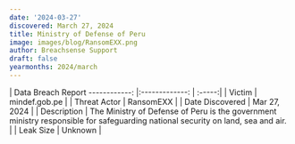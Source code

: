 ```yaml
---
date: '2024-03-27'
discovered: March 27, 2024
title: Ministry of Defense of Peru
image: images/blog/RansomEXX.png
author: Breachsense Support
draft: false
yearmonths: 2024/march
---
```



| Data Breach Report
------------:     |:-------------:    | :-----:|
| Victim      | mindef.gob.pe      | 
| Threat Actor      | RansomEXX      | 
| Date Discovered      | Mar 27, 2024      | 
| Description      | The Ministry of Defense of Peru is the government ministry responsible for safeguarding national security on land, sea and air.      | 
| Leak Size      | Unknown      | 

